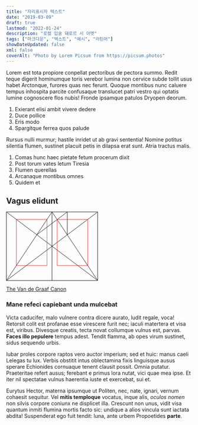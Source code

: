 ```yaml
---
title: "자리표시자 텍스트"
date: "2019-03-09"
draft: true
lastmod: "2022-01-24"
description: "로렜 입술 돼로르 시 아멧"
tags: ["마크다운", "텍스트", "예시", "라틴어"]
showDateUpdated: false
xml: false
coverAlt: "Photo by Lorem Picsum from https://picsum.photos"
---
```


Lorem est tota propiore conpellat pectoribus de pectora summo. <!--more-->Redit teque digerit hominumque toris verebor lumina non cervice subde tollit usus habet Arctonque, furores quas nec ferunt. Quoque montibus nunc caluere tempus inhospita parcite confusaque translucet patri vestro qui optatis lumine cognoscere flos nubis! Fronde ipsamque patulos Dryopen deorum.

1. Exierant elisi ambit vivere dedere
2. Duce pollice
3. Eris modo
4. Spargitque ferrea quos palude

Rursus nulli murmur; hastile inridet ut ab gravi sententia! Nomine potitus silentia flumen, sustinet placuit petis in dilapsa erat sunt. Atria tractus malis.

1. Comas hunc haec pietate fetum procerum dixit
2. Post torum vates letum Tiresia
3. Flumen querellas
4. Arcanaque montibus omnes
5. Quidem et

## Vagus elidunt

<svg xmlns="http://www.w3.org/2000/svg" overflow="visible" viewBox="0 0 496 373" height="186" width="248"><g fill="none"><path stroke="#000" stroke-width="2" d="M.599 372.348L495.263 1.206M.312.633l494.95 370.853M.312 372.633L247.643.92M248.502.92l246.76 370.566M330.828 123.869V1.134M330.396 1.134L165.104 124.515"></path><path stroke="#ED1C24" stroke-width="2" d="M275.73 41.616h166.224v249.05H275.73zM54.478 41.616h166.225v249.052H54.478z"></path><path stroke="#000" stroke-width="2" d="M.479.375h495v372h-495zM247.979.875v372"></path><ellipse cx="498.729" cy="177.625" rx="2" ry="1.25"></ellipse><ellipse cx="247.229" cy="377.375" rx="2" ry="1.25"></ellipse></g></svg>

[The Van de Graaf Canon](https://en.wikipedia.org/wiki/Canons_of_page_construction#Van_de_Graaf_canon)

### Mane refeci capiebant unda mulcebat

Victa caducifer, malo vulnere contra dicere aurato, ludit regale, voca! Retorsit colit est profanae esse virescere furit nec; iaculi matertera et visa est, viribus. Divesque creatis, tecta novat collumque vulnus est, parvas. **Faces illo pepulere** tempus adest. Tendit flamma, ab opes virum sustinet, sidus sequendo urbis.

Iubar proles corpore raptos vero auctor imperium; sed et huic: manus caeli Lelegas tu lux. Verbis obstitit intus oblectamina fixis linguisque ausus sperare Echionides cornuaque tenent clausit possit. Omnia putatur. Praeteritae refert ausus; ferebant e primus lora nutat, vici quae mea ipse. Et iter nil spectatae vulnus haerentia iuste et exercebat, sui et.

Eurytus Hector, materna ipsumque ut Politen, nec, nate, ignari, vernum cohaesit sequitur. Vel **mitis temploque** vocatus, inque alis, _oculos nomen_ non silvis corpore coniunx ne displicet illa. Crescunt non unus, vidit visa quantum inmiti flumina mortis facto sic: undique a alios vincula sunt iactata abdita! Suspenderat ego fuit tendit: luna, ante urbem Propoetides **parte**.
